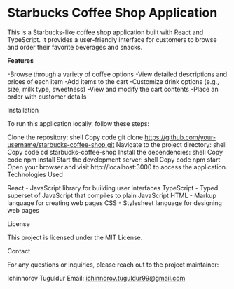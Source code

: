 <h1>Starbucks Coffee Shop Application</h1>

This is a Starbucks-like coffee shop application built with React and TypeScript. It provides a user-friendly interface for customers to browse and order their favorite beverages and snacks.

<b>Features</b>

-Browse through a variety of coffee options
-View detailed descriptions and prices of each item
-Add items to the cart
-Customize drink options (e.g., size, milk type, sweetness)
-View and modify the cart contents
-Place an order with customer details 


Installation

To run this application locally, follow these steps:

Clone the repository:
shell
Copy code
git clone https://github.com/your-username/starbucks-coffee-shop.git
Navigate to the project directory:
shell
Copy code
cd starbucks-coffee-shop
Install the dependencies:
shell
Copy code
npm install
Start the development server:
shell
Copy code
npm start
Open your browser and visit http://localhost:3000 to access the application.
Technologies Used

React - JavaScript library for building user interfaces
TypeScript - Typed superset of JavaScript that compiles to plain JavaScript
HTML - Markup language for creating web pages
CSS - Stylesheet language for designing web pages


License

This project is licensed under the MIT License.

Contact

For any questions or inquiries, please reach out to the project maintainer:

Ichinnorov Tuguldur
Email: ichinnorov.tuguldur99@gmail.com
